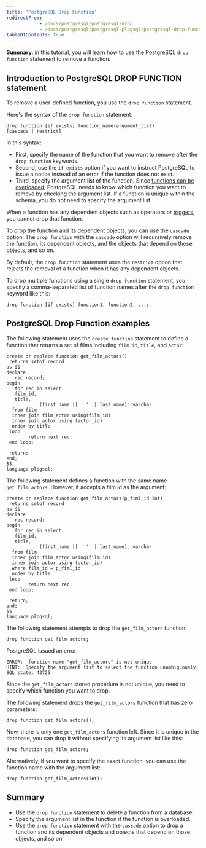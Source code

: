 ```yaml
---
title: 'PostgreSQL Drop Function'
redirectFrom:
            - /docs/postgresql/postgresql-drop 
            - /docs/postgresql/postgresql-plpgsql/postgresql-drop-function
tableOfContents: true
---
```


**Summary**: in this tutorial, you will learn how to use the PostgreSQL `drop function` statement to remove a function.

## Introduction to PostgreSQL DROP FUNCTION statement

To remove a user-defined function, you use the `drop function` statement.

Here's the syntax of the `drop function` statement:

```
drop function [if exists] function_name(argument_list)
[cascade | restrict]
```

In this syntax:

- First, specify the name of the function that you want to remove after the `drop function` keywords.
- Second, use the `if exists` option if you want to instruct PostgreSQL to issue a notice instead of an error if the function does not exist.
- Third, specify the argument list of the function. Since [functions can be overloaded,](/docs/postgresql/postgresql-plpgsql/plpgsql-function-overloading) PostgreSQL needs to know which function you want to remove by checking the argument list. If a function is unique within the schema, you do not need to specify the argument list.

When a function has any dependent objects such as operators or [triggers](/docs/postgresql/postgresql-triggers), you cannot drop that function.

To drop the function and its dependent objects, you can use the `cascade` option. The `drop function` with the `cascade` option will recursively remove the function, its dependent objects, and the objects that depend on those objects, and so on.

By default, the `drop function` statement uses the `restrict` option that rejects the removal of a function when it has any dependent objects.

To drop multiple functions using a single `drop function` statement, you specify a comma-separated list of function names after the `drop function` keyword like this:

```
drop function [if exists] function1, function2, ...;
```

## PostgreSQL Drop Function examples

The following statement uses the `create function` statement to define a function that returns a set of films including `film_id`, `title`, and `actor`:

```
create or replace function get_film_actors()
 returns setof record
as $$
declare
   rec record;
begin
   for rec in select
   film_id,
   title,
            (first_name || ' ' || last_name)::varchar
  from film
  inner join film_actor using(film_id)
  inner join actor using (actor_id)
  order by title
 loop
        return next rec;
 end loop;

 return;
end;
$$
language plpgsql;
```

The following statement defines a function with the same name `get_film_actors`. However, it accepts a film id as the argument:

```
create or replace function get_film_actors(p_fiml_id int)
 returns setof record
as $$
declare
   rec record;
begin
   for rec in select
   film_id,
   title,
            (first_name || ' ' || last_name)::varchar
  from film
  inner join film_actor using(film_id)
  inner join actor using (actor_id)
  where film_id = p_fiml_id
  order by title
 loop
        return next rec;
 end loop;

 return;
end;
$$
language plpgsql;
```

The following statement attempts to drop the `get_film_actors` function:

```
drop function get_film_actors;
```

PostgreSQL issued an error:

```
ERROR:  function name "get_film_actors" is not unique
HINT:  Specify the argument list to select the function unambiguously.
SQL state: 42725
```

Since the `get_film_actors` stored procedure is not unique, you need to specify which function you want to drop.

The following statement drops the `get_film_actors` function that has zero parameters:

```
drop function get_film_actors();
```

Now, there is only one `get_film_actors` function left. Since it is unique in the database, you can drop it without specifying its argument list like this:

```
drop function get_film_actors;
```

Alternatively, if you want to specify the exact function, you can use the function name with the argument list:

```
drop function get_film_actors(int);
```

## Summary

- Use the `drop function` statement to delete a function from a database.
- Specify the argument list in the function if the function is overloaded.
- Use the `drop function` statement with the `cascade` option to drop a function and its dependent objects and objects that depend on those objects, and so on.
